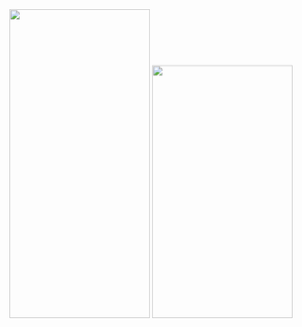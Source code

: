 

<img src="https://user-images.githubusercontent.com/46574484/228615286-fa3a505f-ae77-4ab8-a3c4-211ee96f8b94.gif" width="250" height="550"/>

<img src="https://user-images.githubusercontent.com/46574484/231800039-6c883d5e-e44e-427d-8d3f-9db3e37371eb.gif" width="250" height="450"/>


